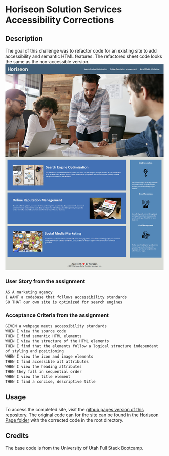 # Horiseon Solution Services Accessibility Corrections
## Description
The goal of this challenge was to refactor code for an existing site to add accessibility and semantic HTML features. The refactored sheet code looks the same as the non-accessible version.
![Sheet Screenshot](assets/images/screencap.png)
### User Story from the assignment
```
AS A marketing agency
I WANT a codebase that follows accessibility standards
SO THAT our own site is optimized for search engines
```
### Acceptance Criteria from the assignment
```
GIVEN a webpage meets accessibility standards
WHEN I view the source code
THEN I find semantic HTML elements
WHEN I view the structure of the HTML elements
THEN I find that the elements follow a logical structure independent of styling and positioning
WHEN I view the icon and image elements
THEN I find accessible alt attributes
WHEN I view the heading attributes
THEN they fall in sequential order
WHEN I view the title element
THEN I find a concise, descriptive title
```
## Usage
To access the completed site, visit the [github pages version of this repository](https://kurohyou.github.io/Horiseon-Refactor-SC/). The original code can for the site can be found in the [Horiseon Page folder](/Horiseon%20Page) with the corrected code in the root directory.
## Credits
The base code is from the University of Utah Full Stack Bootcamp.